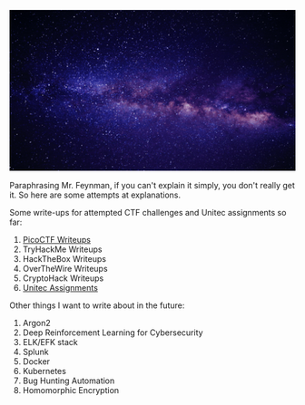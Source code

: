 ![](https://github.com/Lona44/write-ups/blob/main/welcome.gif)

Paraphrasing Mr. Feynman, if you can't explain it simply, you don't really get it. So here are some attempts at explanations.

Some write-ups for attempted CTF challenges and Unitec assignments so far:
  1. [PicoCTF Writeups](https://github.com/Lona44/write-ups/tree/main/PicoCTF)
  2. TryHackMe Writeups
  3. HackTheBox Writeups
  4. OverTheWire Writeups
  5. CryptoHack Writeups
  6. [Unitec Assignments](https://github.com/Lona44/write-ups/tree/main/Unitec%20Assignments)




Other things I want to write about in the future:
  1. Argon2
  2. Deep Reinforcement Learning for Cybersecurity
  3. ELK/EFK stack
  4. Splunk
  5. Docker
  6. Kubernetes
  7. Bug Hunting Automation
  8. Homomorphic Encryption
